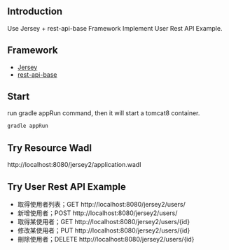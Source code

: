## Introduction
Use Jersey + rest-api-base Framework Implement User Rest API Example.  



## Framework

* [Jersey](https://jersey.github.io/)
* [rest-api-base](https://github.com/VilleBez/rest-api-base)

## Start

run gradle appRun command, then it will start a tomcat8 container. 

```sh
gradle appRun
```

## Try Resource Wadl

http://localhost:8080/jersey2/application.wadl

## Try User Rest API Example

* 取得使用者列表；GET http://localhost:8080/jersey2/users/
* 新增使用者；POST http://localhost:8080/jersey2/users/
* 取得某使用者；GET http://localhost:8080/jersey2/users/{id}
* 修改某使用者；PUT http://localhost:8080/jersey2/users/{id}
* 刪除使用者；DELETE http://localhost:8080/jersey2/users/{id}
